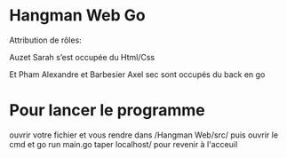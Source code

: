 # Hangman Web Go


Attribution de rôles:

Auzet Sarah s’est occupée du Html/Css

Et Pham Alexandre et Barbesier Axel sec sont occupés du back en go

# Pour lancer le programme 

ouvrir votre fichier et vous rendre dans /Hangman Web/src/ puis ouvrir le cmd et go run main.go
taper localhost/ pour revenir à l'acceuil

